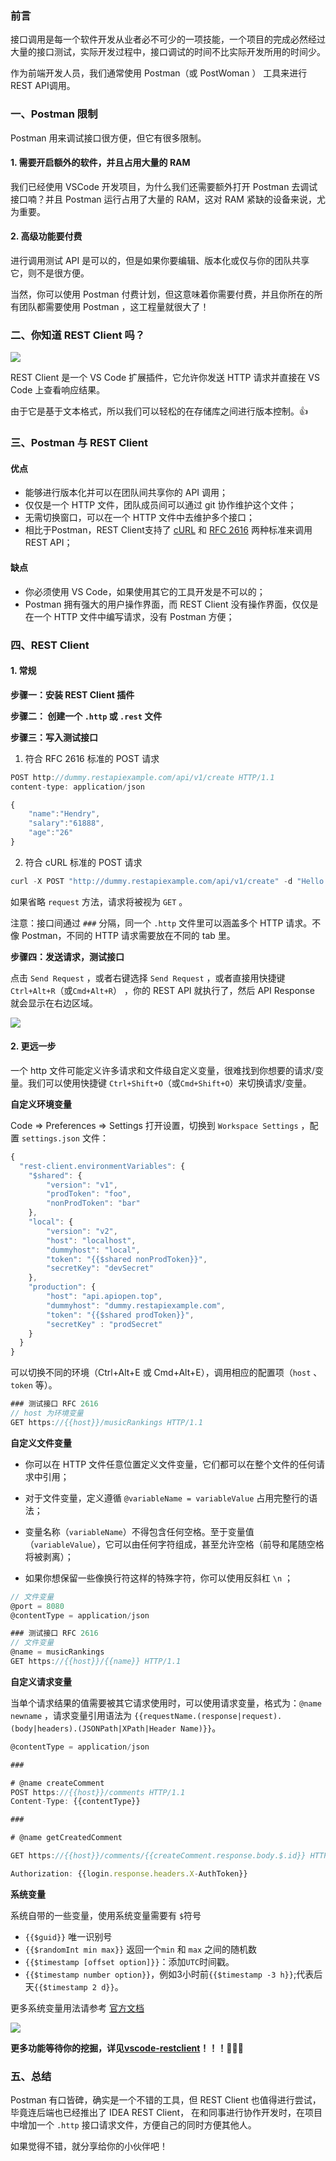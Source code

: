 ### 前言

接口调用是每一个软件开发从业者必不可少的一项技能，一个项目的完成必然经过大量的接口测试，实际开发过程中，接口调试的时间不比实际开发所用的时间少。

作为前端开发人员，我们通常使用 Postman（或 PostWoman ） 工具来进行REST API调用。

### 一、Postman 限制

Postman 用来调试接口很方便，但它有很多限制。

#### 1. 需要开启额外的软件，并且占用大量的 RAM

我们已经使用 VSCode 开发项目，为什么我们还需要额外打开 Postman 去调试接口喃？并且 Postman 运行占用了大量的 RAM，这对 RAM 紧缺的设备来说，尤为重要。

#### 2. 高级功能要付费

进行调用测试 API 是可以的，但是如果你要编辑、版本化或仅与你的团队共享它，则不是很方便。

当然，你可以使用 Postman 付费计划，但这意味着你需要付费，并且你所在的所有团队都需要使用 Postman ，这工程量就很大了！

### 二、你知道 REST Client 吗？

![](http://resource.muyiy.cn/image/20200116201023.png)

REST Client 是一个 VS Code 扩展插件，它允许你发送 HTTP 请求并直接在 VS Code 上查看响应结果。

由于它是基于文本格式，所以我们可以轻松的在存储库之间进行版本控制。👍

### 三、Postman 与 REST Client

#### 优点

- 能够进行版本化并可以在团队间共享你的 API 调用；
- 仅仅是一个 HTTP 文件，团队成员间可以通过 git 协作维护这个文件；
- 无需切换窗口，可以在一个 HTTP 文件中去维护多个接口；
- 相比于Postman，REST Client支持了 [cURL](https://link.zhihu.com/?target=https%3A//en.wikipedia.org/wiki/CURL) 和 [RFC 2616](https://link.zhihu.com/?target=https%3A//www.w3.org/Protocols/rfc2616/rfc2616-sec5.html) 两种标准来调用REST API；

#### 缺点

- 你必须使用 VS Code，如果使用其它的工具开发是不可以的；
- Postman 拥有强大的用户操作界面，而 REST Client 没有操作界面，仅仅是在一个 HTTP 文件中编写请求，没有 Postman 方便；

### 四、REST Client

#### 1. 常规

**步骤一：安装 REST Client 插件**

**步骤二： 创建一个 `.http` 或 `.rest` 文件**

**步骤三：写入测试接口**

1. 符合 RFC 2616 标准的 POST 请求

```js
POST http://dummy.restapiexample.com/api/v1/create HTTP/1.1
content-type: application/json

{
    "name":"Hendry",
    "salary":"61888",
    "age":"26"
}
```

2. 符合 cURL 标准的 POST 请求

```js
curl -X POST "http://dummy.restapiexample.com/api/v1/create" -d "Hello World"
```

如果省略 `request` 方法，请求将被视为 `GET` 。

注意：接口间通过 `###` 分隔，同一个 `.http` 文件里可以涵盖多个 HTTP 请求。不像 Postman，不同的 HTTP 请求需要放在不同的 tab 里。

**步骤四：发送请求，测试接口**

点击 `Send Request` ，或者右键选择 `Send Request` ，或者直接用快捷键 `Ctrl+Alt+R`（或`Cmd+Alt+R`） ，你的 REST API 就执行了，然后 API Response 就会显示在右边区域。

![](http://resource.muyiy.cn/image/20200116201054.png)

#### 2. 更远一步

一个 http 文件可能定义许多请求和文件级自定义变量，很难找到你想要的请求/变量。我们可以使用快捷键 `Ctrl+Shift+O`（或`Cmd+Shift+O`）来切换请求/变量。



**自定义环境变量**

Code  => Preferences => Settings 打开设置，切换到 `Workspace Settings` ，配置 `settings.json` 文件：

```js
{
  "rest-client.environmentVariables": {
    "$shared": {
        "version": "v1",
        "prodToken": "foo",
        "nonProdToken": "bar"
    },
    "local": {
        "version": "v2",
        "host": "localhost",
        "dummyhost": "local",
        "token": "{{$shared nonProdToken}}",
        "secretKey": "devSecret"
    },
    "production": {
        "host": "api.apiopen.top",
        "dummyhost": "dummy.restapiexample.com",
        "token": "{{$shared prodToken}}",
        "secretKey" : "prodSecret"
    }
  }
}
```

可以切换不同的环境（Ctrl+Alt+E 或 Cmd+Alt+E），调用相应的配置项（`host` 、 `token` 等）。

```js
### 测试接口 RFC 2616
// host 为环境变量
GET https://{{host}}/musicRankings HTTP/1.1
```



**自定义文件变量**

- 你可以在 HTTP 文件任意位置定义文件变量，它们都可以在整个文件的任何请求中引用；

- 对于文件变量，定义遵循 `@variableName = variableValue` 占用完整行的语法；
- 变量名称（`variableName`）不得包含任何空格。至于变量值（`variableValue`），它可以由任何字符组成，甚至允许空格（前导和尾随空格将被剥离）；
- 如果你想保留一些像换行符这样的特殊字符，你可以使用反斜杠 `\n` ；

```js
// 文件变量
@port = 8080
@contentType = application/json

### 测试接口 RFC 2616
// 文件变量
@name = musicRankings
GET https://{{host}}/{{name}} HTTP/1.1
```



**自定义请求变量**

当单个请求结果的值需要被其它请求使用时，可以使用请求变量，格式为：`@name newname` ，请求变量引用语法为 `{{requestName.(response|request).(body|headers).(JSONPath|XPath|Header Name)}}`。

```js
@contentType = application/json

###

# @name createComment
POST https://{{host}}/comments HTTP/1.1
Content-Type: {{contentType}}

###

# @name getCreatedComment

GET https://{{host}}/comments/{{createComment.response.body.$.id}} HTTP/1.1

Authorization: {{login.response.headers.X-AuthToken}}
```



**系统变量**

系统自带的一些变量，使用系统变量需要有 `$`符号

- `{{$guid}}` 唯一识别号
- `{{$randomInt min max}}` 返回一个`min` 和 `max` 之间的随机数
- `{{$timestamp [offset option]}}`：添加`UTC`时间戳。
- `{{$timestamp number option}}`，例如3小时前`{{$timestamp -3 h}}`;代表后天`{{$timestamp 2 d}}`。

更多系统变量用法请参考 [官方文档](https://marketplace.visualstudio.com/items?itemName=humao.rest-client#overview)

![](http://resource.muyiy.cn/image/20200116201113.png)

**更多功能等待你的挖掘，详见[vscode-restclient](https://github.com/Huachao/vscode-restclient#environment-variables)！！！👏👏👏**

### 五、总结

Postman 有口皆碑，确实是一个不错的工具，但 REST Client 也值得进行尝试，毕竟连后端也已经推出了  IDEA REST Client， 在和同事进行协作开发时，在项目中增加一个 `.http` 接口请求文件，方便自己的同时方便其他人。

如果觉得不错，就分享给你的小伙伴吧！